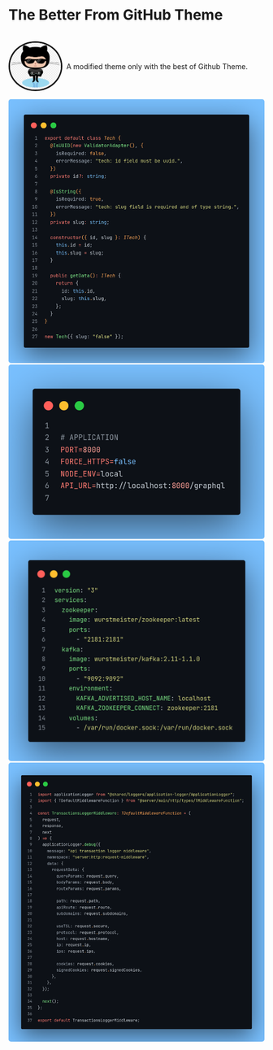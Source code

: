 # The Better From GitHub Theme

<div style="display: flex;padding:1rem 0;align-items: center;gap: 0.5rem;">
  <img src="./assets/icon.png" width="100px" style="border-radius: 50%;border: 0.2rem solid;" />

  <p>
    A modified theme only with the best of Github Theme.
  </p>
</div>

<img src="./screens/1.png"  style="border-radius: 0.3rem" />
</br>
<img src="./screens/2.png"   style="border-radius: 0.3rem"  />
</br>
<img src="./screens/3.png"    style="border-radius: 0.3rem" />
</br>
<img src="./screens/4.png"   style="border-radius: 0.3rem"  />
